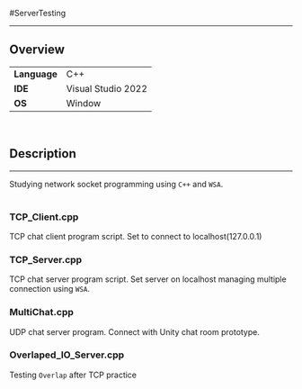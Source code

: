 #ServerTesting
* * *
## Overview
|||
|-----|---|
|**Language**|C++|
|**IDE**|Visual Studio 2022|
|**OS**|Window|
<br>

## Description
* * *
Studying network socket programming using ```C++``` and ```WSA```.  
<br>

### TCP_Client.cpp
TCP chat client program script. Set to connect to localhost(127.0.0.1)

### TCP_Server.cpp
TCP chat server program script. Set server on localhost managing multiple connection using ```WSA```.

### MultiChat.cpp
UDP chat server program. Connect with Unity chat room prototype.

### Overlaped_IO_Server.cpp
Testing ```Overlap``` after TCP practice
